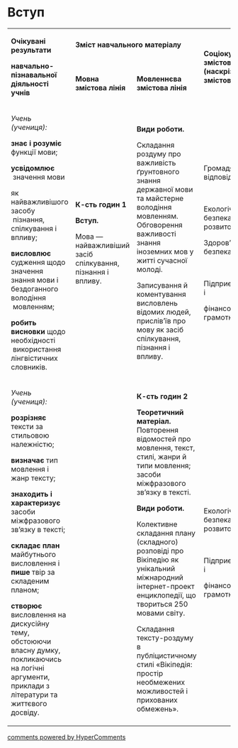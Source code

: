 <div id="hypercomments_widget" class="js-hypercomments-widget invisible"></div>

# Вступ

<table>
<tbody>
<tr>
<td rowspan="2">
<p><strong>Очікувані результати</strong></p>
<p><strong>навчально-пізнавальної діяльності учнів </strong></p>
</td>
<td colspan="2">
<p><strong>Зміст навчального матеріалу</strong></p>
</td>
<td rowspan="2">
<p><strong>Соціокультурна змістова лінія (наскрізні змістові лінії)</strong></p>
</td>
<td rowspan="2">
<p><strong>Діяльнісна змістова лінія (компетентності)</strong></p>
</td>
</tr>
<tr>
<td>
<p><strong>Мовна змістова лінія </strong></p>
</td>
<td>
<p><strong>Мовленнєва змістова лінія </strong></p>
</td>
</tr>
<tr>
<td>
<p><em><span>Учень (учениця):</span></em></p>
<p><strong>знає і розуміє</strong><span> функції мови;</span></p>
<p><strong>усвідомлює </strong><span>&nbsp;значення мови </span></p>
<p><span>як найважливішого засобу &nbsp;пізнання, спілкування і впливу;</span></p>
<p><strong>висловлює </strong><span>судження щодо значення знання мови і бездоганного володіння &nbsp;мовленням;</span></p>
<p><strong>робить висновки</strong><span> щодо необхідності &nbsp;використання лінгвістичних словників.</span></p>
</td>
<td>
<p><strong>К-сть годин 1</strong></p>
<p><strong>Вступ.</strong></p>
<p><span>Мова &mdash; найважливіший засіб спілкування, пізнання і впливу.</span></p>
</td>
<td>
<p><strong>Види роботи. </strong></p>
<p><span>Складання роздуму про важливість ґрунтовного знання державної мови та майстерне володіння мовленням. Обговорення важливості знання іноземних мов у житті сучасної молоді. </span></p>
<p><span>Записування й коментування висловлень відомих людей, прислів&rsquo;їв про мову як засіб спілкування, пізнання і впливу.</span></p>
</td>
<td>
<p><span>Громадянська відповідальність </span></p>
<br />
<p><span>Екологічна безпека і сталий розвиток </span></p>
<p><span>Здоров&rsquo;я і безпека</span></p>
<br />
<p><span>Підприємливість і</span></p>
<p><span>фінансова грамотність &nbsp;</span></p>
</td>
<td>
<p><strong>СДМ</strong></p>
<p><strong>СГК</strong></p>
<p><strong>ЗКК</strong></p>
<p><strong>УВВЖ</strong></p>
<p><strong>КПНТ</strong></p>
<p><strong>ПК</strong></p>
<p><strong>ЗЗК</strong></p>
<p><strong>ІКК</strong></p>
<p><strong>СІМ</strong></p>
<p><strong>ПК</strong></p>
</td>
</tr>
<tr>
<td>
<p><em><span>Учень (учениця):</span></em></p>
<p><strong>розрізняє </strong><span>тексти за стильовою належністю;</span></p>
<p><strong>визначає</strong><span> тип мовлення і жанр тексту;</span></p>
<p><strong>знаходить і характеризує</strong><span> засоби міжфразового зв&rsquo;язку в тексті;</span></p>
<p><strong>складає план</strong><span> майбутнього висловлення і </span><strong>пише</strong><span> твір за складеним планом;</span></p>
<p><strong>створює</strong><span> висловлення на дискусійну тему, обстоюючи власну думку, покликаючись на логічні аргументи, приклади з літератури та життєвого досвіду.</span></p>
</td>
<td>&nbsp;</td>
<td>
<p><strong>К-сть годин 2</strong></p>
<p><strong>Теоретичний матеріал. </strong><span>Повторення відомостей про мовлення, текст, стилі, жанри й типи мовлення; засоби міжфразового зв&rsquo;язку в тексті.</span></p>
<p><strong>Види роботи. </strong></p>
<p><span>Колективне складання плану (складного) розповіді про Вікіпедію як унікальний міжнародний інтернет-проект енциклопедії, що твориться 250 мовами світу.</span></p>
<p><span>Складання тексту-роздуму в публіцистичному стилі &laquo;Вікіпедія: простір необмежених можливостей і прихованих обмежень&raquo;. </span></p>
</td>
<td>
<p><span>Екологічна безпека і сталий розвиток </span></p>
<br />
<p><span>Підприємливість і</span></p>
<p><span>фінансова грамотність &nbsp;</span></p>
</td>
<td>
<p><strong>СДМ</strong></p>
<p><strong>СГК</strong></p>
<p><strong>УВВЖ</strong></p>
<p><strong>КПНТ</strong></p>
<p><strong>ПК</strong></p>
<p><strong>ІКК</strong></p>
</td>
</tr>
</tbody>
</table>


<div class="js-hypercomments-container">
<a href="http://hypercomments.com" class="hc-link" title="comments widget">comments powered by HyperComments</a>
</div>